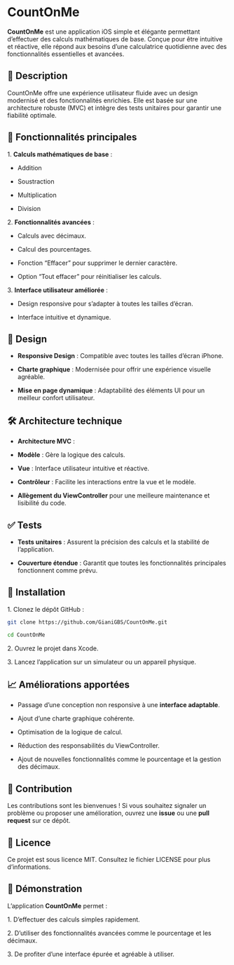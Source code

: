 
# **CountOnMe**

  

**CountOnMe** est une application iOS simple et élégante permettant d’effectuer des calculs mathématiques de base. Conçue pour être intuitive et réactive, elle répond aux besoins d’une calculatrice quotidienne avec des fonctionnalités essentielles et avancées.

  

## **📝 Description**

  

CountOnMe offre une expérience utilisateur fluide avec un design modernisé et des fonctionnalités enrichies. Elle est basée sur une architecture robuste (MVC) et intègre des tests unitaires pour garantir une fiabilité optimale.

  

## **📜 Fonctionnalités principales**

1\. **Calculs mathématiques de base** :

-  Addition

-  Soustraction

-  Multiplication

-  Division

2\. **Fonctionnalités avancées** :

-  Calculs avec décimaux.

-  Calcul des pourcentages.

-  Fonction “Effacer” pour supprimer le dernier caractère.

-  Option “Tout effacer” pour réinitialiser les calculs.

3\. **Interface utilisateur améliorée** :

-  Design responsive pour s’adapter à toutes les tailles d’écran.

-  Interface intuitive et dynamique.

  

## **🎨 Design**

-  **Responsive Design** : Compatible avec toutes les tailles d’écran iPhone.

-  **Charte graphique** : Modernisée pour offrir une expérience visuelle agréable.

-  **Mise en page dynamique** : Adaptabilité des éléments UI pour un meilleur confort utilisateur.

  

## **🛠️ Architecture technique**

-  **Architecture MVC** :

  -  **Modèle** : Gère la logique des calculs.

  -  **Vue** : Interface utilisateur intuitive et réactive.

  -  **Contrôleur** : Facilite les interactions entre la vue et le modèle.

-  **Allègement du ViewController** pour une meilleure maintenance et lisibilité du code.

  

## **✅ Tests**

-  **Tests unitaires** : Assurent la précision des calculs et la stabilité de l’application.

-  **Couverture étendue** : Garantit que toutes les fonctionnalités principales fonctionnent comme prévu.

  

## **🚀 Installation**

1\. Clonez le dépôt GitHub :

  
```bash
git clone https://github.com/GianiGBS/CountOnMe.git

cd CountOnMe
```
  

  

  

2\. Ouvrez le projet dans Xcode.

3\. Lancez l’application sur un simulateur ou un appareil physique.

  

## **📈 Améliorations apportées**

-  Passage d’une conception non responsive à une **interface adaptable**.

-  Ajout d’une charte graphique cohérente.

-  Optimisation de la logique de calcul.

-  Réduction des responsabilités du ViewController.

-  Ajout de nouvelles fonctionnalités comme le pourcentage et la gestion des décimaux.

  

## **🤝 Contribution**

  

Les contributions sont les bienvenues ! Si vous souhaitez signaler un problème ou proposer une amélioration, ouvrez une **issue** ou une **pull request** sur ce dépôt.

  

## **📜 Licence**

  

Ce projet est sous licence MIT. Consultez le fichier LICENSE pour plus d’informations.

  

## **🎥 Démonstration**

  

L’application **CountOnMe** permet :

  

1\. D’effectuer des calculs simples rapidement.

2\. D’utiliser des fonctionnalités avancées comme le pourcentage et les décimaux.

3\. De profiter d’une interface épurée et agréable à utiliser.

##
